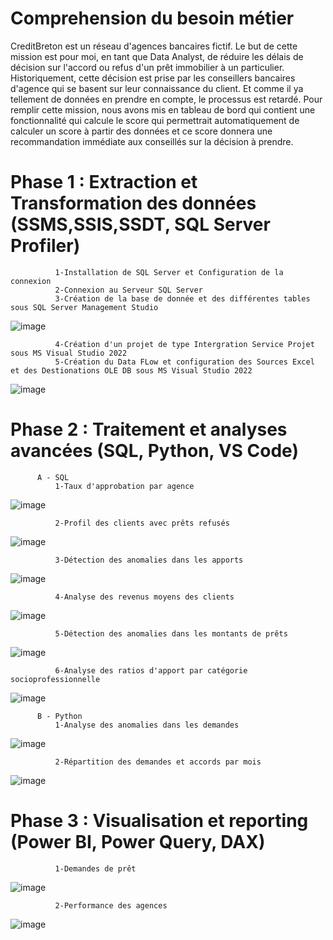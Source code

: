 # Comprehension du besoin métier
CreditBreton est un réseau d'agences bancaires fictif. Le but de cette mission est pour moi, en tant que Data Analyst, de réduire les délais de décision sur l'accord ou refus d'un prêt immobilier à un particulier. Historiquement, cette décision est prise par les conseillers bancaires d'agence qui se basent sur leur connaissance du client. Et comme il ya tellement de données en prendre en compte, le processus est retardé. 
Pour remplir cette mission, nous avons mis en tableau de bord qui contient une fonctionnalité qui calcule le score qui permettrait automatiquement de calculer un score à partir des données et ce score donnera une recommandation immédiate aux conseillés sur la décision à prendre.

# Phase 1 : Extraction et Transformation des données (SSMS,SSIS,SSDT, SQL Server Profiler)
              1-Installation de SQL Server et Configuration de la connexion
              2-Connexion au Serveur SQL Server
              3-Création de la base de donnée et des différentes tables sous SQL Server Management Studio
 ![image](https://github.com/user-attachments/assets/3111d441-1acd-45ec-acc2-9b60eed4c833)

              4-Création d'un projet de type Intergration Service Projet sous MS Visual Studio 2022
              5-Création du Data FLow et configuration des Sources Excel et des Destionations OLE DB sous MS Visual Studio 2022
 ![image](https://github.com/user-attachments/assets/b6df201c-3520-4a77-885a-66dc3c50875a)

 # Phase 2 : Traitement et analyses avancées (SQL, Python, VS Code)
          A - SQL
              1-Taux d'approbation par agence
  ![image](https://github.com/user-attachments/assets/96659477-f72f-4caf-85a0-39b05ab5887c)
              
              2-Profil des clients avec prêts refusés
  ![image](https://github.com/user-attachments/assets/f3af50eb-0678-46d3-b20b-75d2e8e4cf19)
              
              3-Détection des anomalies dans les apports
  ![image](https://github.com/user-attachments/assets/f69a9115-e599-4e57-acd1-45711692616d)
              
              4-Analyse des revenus moyens des clients
  ![image](https://github.com/user-attachments/assets/508ed983-e937-4c00-a6aa-d6bb923f60b0)
              
              5-Détection des anomalies dans les montants de prêts
  ![image](https://github.com/user-attachments/assets/d0b5d79c-16b1-42e4-b0cb-c6e6b85eb90e)
             
              6-Analyse des ratios d'apport par catégorie socioprofessionnelle
  ![image](https://github.com/user-attachments/assets/59238957-827c-4a99-9268-119333b88017)
          
          
          B - Python
              1-Analyse des anomalies dans les demandes
  ![image](https://github.com/user-attachments/assets/4bc693c6-e444-4ea8-8eef-5f98080bfd93)
              
              2-Répartition des demandes et accords par mois
  ![image](https://github.com/user-attachments/assets/bf7880ec-e677-4c89-aec2-1584cc49e20b)

# Phase 3 : Visualisation et reporting (Power BI, Power Query, DAX)
              1-Demandes de prêt
  ![image](https://github.com/user-attachments/assets/75a41820-c490-40bf-9ce0-32180cd59673)
              
              2-Performance des agences
  ![image](https://github.com/user-attachments/assets/b90be40e-c53a-46e3-8de0-4759c3f5c63b)


              

